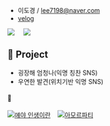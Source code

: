 - 이도경 / lee7198@naver.com
- [velog](https://velog.io/@lee7198)

<div style="display: flex;">
  <a href="https://github.com/lee7198">
      <img 
          src="https://github-readme-stats.vercel.app/api?username=lee7198&hide=stars&border_radius=8"/>
  </a>
  <span>&nbsp&nbsp&nbsp&nbsp&nbsp</span>
  <a href="https://solved.ac/lee7198">
      <img 
          src="http://mazassumnida.wtf/api/generate_badge?boj=lee7198"/>
  </a>
</div>

## **🌱 Project**
- 굉장해 엄청나(익명 칭찬 SNS)
- 우연한 발견(위치기반 익명 SNS)


#### 👀

[![얘야 인생이란](http://img.youtube.com/vi/3JvPUzfhq6A/1.jpg)](http://www.youtube.com/watch?v=3JvPUzfhq6A "얘야 인생이란") &nbsp;&nbsp;
[![아모르파티](http://img.youtube.com/vi/odlvubNDlY0/2.jpg)](http://www.youtube.com/watch?v=odlvubNDlY0 "아모르파티")
	
